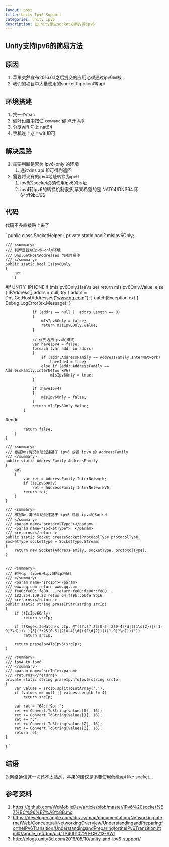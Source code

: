 ```yaml
---
layout: post
title: Unity Ipv6 Support
categories: unity ipv6
description: 让unity原生socket方案支持ipv6
---
```


## Unity支持ipv6的简易方法

## 原因

1. 苹果突然宣布2016.6.1之后提交的应用必须通过ipv6审核
1. 我们的项目中大量使用的socket tcpclient等api

## 环境搭建

1. 找一个mac
1. 偏好设置中按住 `command` 键 点开 `共享`
1. 分享wifi 勾上 nat64
1. 手机连上这个wifi即可

## 解决思路

1. 需要判断是否为 ipv6-only 的环境
    1. 通过dns api 即可得到返回
1. 需要将现有的ipv4地址转换为ipv6
    1. ipv6的socket必须使用ipv6的地址
    1. ipv4转ipv6的转换机制很多,苹果希望的是 NAT64/DNS64 即 64:ff9b::/96

## 代码

代码不多直接贴上来了

`
public class SocketHelper
{
    private static bool? mIsIpv6Only;

    /// <summary>
    /// 判断是否为Ipv6-only环境 
    /// Dns.GetHostAddresses 为耗时操作
    /// </summary>
    public static bool IsIpv6Only
    {
        get
        {
#if UNITY_IPHONE
            if (mIsIpv6Only.HasValue)
                return mIsIpv6Only.Value;
            else
            {
                IPAddress[] addrs = null;
                try
                {
                    addrs = Dns.GetHostAddresses("www.qq.com");
                }
                catch(Exception ex)
                {
                    Debug.LogError(ex.Message);
                }

                if (addrs == null || addrs.Length == 0)
                {
                    mIsIpv6Only = false;
                    return mIsIpv6Only.Value;
                }

                // 优先选用ipv4的模式
                var haveIpv4 = false;
                foreach (var addr in addrs)
                {
                    if (addr.AddressFamily == AddressFamily.InterNetwork)
                        haveIpv4 = true;
                    else if (addr.AddressFamily == AddressFamily.InterNetworkV6)
                        mIsIpv6Only = true;
                }

                if (haveIpv4)
                {
                    mIsIpv6Only = false;
                }
                return mIsIpv6Only.Value;
            }
#endif

            return false;
        }
    }

    /// <summary>
    /// 根据Dns情况自动创建基于 ipv6 或者 ipv4 的 AddressFamily 
    /// </summary>
    public static AddressFamily AddressFamily
    {
        get
        {
            var ret = AddressFamily.InterNetwork;
            if (IsIpv6Only)
                ret = AddressFamily.InterNetworkV6;
            return ret;
        }
    }

    /// <summary>
    /// 根据Dns情况自动创建基于 ipv6 或者 ipv4的Socket 
    /// </summary>
    /// <param name="protocolType"></param>
    /// <param name="socketType">  </param>
    /// <returns></returns>
    public static Socket createSocket(ProtocolType protocolType, SocketType socketType = SocketType.Stream)
    {
        return new Socket(AddressFamily, socketType, protocolType);
    }


    /// <summary>
    /// 转换ip （ipv6用ipv6的ip地址）
    /// </summary>
    /// <param name="srcIp"></param>
    /// www.qq.com return www.qq.com
    /// fe80:fe80::fe80... return fe80:fe80::fe80...
    /// 182.254.139.22 retun 64:ff9b::b6fe:8b16
    /// <returns></returns>
    public static string praseIPStr(string srcIp)
    {
        if (!IsIpv6Only)
            return srcIp;

        if (!Regex.IsMatch(srcIp, @"((?:(?:25[0-5]|2[0-4]\d|((1\d{2})|([1-9]?\d)))\.){3}(?:25[0-5]|2[0-4]\d|((1\d{2})|([1-9]?\d))))"))
            return srcIp;

        return praseIpv4ToIpv6(srcIp);
    }

    /// <summary>
    /// ipv4 to ipv6
    /// </summary>
    /// <param name="srcIp"></param>
    /// <returns></returns>
    private static string praseIpv4ToIpv6(string srcIp)
    {
        var values = srcIp.splitToIntArray('.');
        if (values == null || values.Length != 4)
            return srcIp;

        var ret = "64:ff9b::";
        ret += Convert.ToString(values[0], 16);
        ret += Convert.ToString(values[1], 16);
        ret += ":";
        ret += Convert.ToString(values[2], 16);
        ret += Convert.ToString(values[3], 16);
        return ret;
    }
}
`

## 结语

对网络通信这一块还不太熟悉，苹果的建议是不要使用低级api like socket...

## 参考资料

1. https://github.com/WeMobileDev/article/blob/master/IPv6%20socket%E7%BC%96%E7%A8%8B.md
1. https://developer.apple.com/library/mac/documentation/NetworkingInternetWeb/Conceptual/NetworkingOverview/UnderstandingandPreparingfortheIPv6Transition/UnderstandingandPreparingfortheIPv6Transition.html#//apple_ref/doc/uid/TP40010220-CH213-SW1
1. http://blogs.unity3d.com/2016/05/10/unity-and-ipv6-support/ 